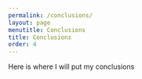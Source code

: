 ```yaml
---
permalink: /conclusions/
layout: page
menutitle: Conclusions
title: Conclusions
order: 4
---
```

Here is where I will put my conclusions
